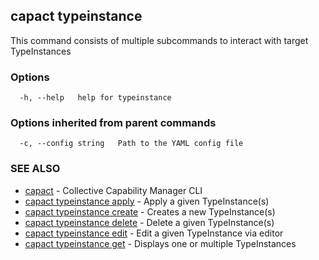## capact typeinstance

This command consists of multiple subcommands to interact with target TypeInstances

### Options

```
  -h, --help   help for typeinstance
```

### Options inherited from parent commands

```
  -c, --config string   Path to the YAML config file
```

### SEE ALSO

* [capact](capact.md)	 - Collective Capability Manager CLI
* [capact typeinstance apply](capact_typeinstance_apply.md)	 - Apply a given TypeInstance(s)
* [capact typeinstance create](capact_typeinstance_create.md)	 - Creates a new TypeInstance(s)
* [capact typeinstance delete](capact_typeinstance_delete.md)	 - Delete a given TypeInstance(s)
* [capact typeinstance edit](capact_typeinstance_edit.md)	 - Edit a given TypeInstance via editor
* [capact typeinstance get](capact_typeinstance_get.md)	 - Displays one or multiple TypeInstances

